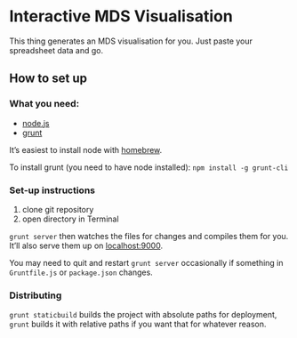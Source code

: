 Interactive MDS Visualisation
=============================

This thing generates an MDS visualisation for you. Just paste your spreadsheet data and go.

How to set up
-------------

### What you need:

* [node.js](http://nodejs.org)
* [grunt](http://gruntjs.com)

It’s easiest to install node with [homebrew](http://brew.sh).

To install grunt (you need to have node installed): `npm install -g grunt-cli`


### Set-up instructions

1. clone git repository
2. open directory in Terminal

`grunt server` then watches the files for changes and compiles them for you. It’ll also serve them up on [localhost:9000](http://localhost:9000/).

You may need to quit and restart `grunt server` occasionally if something in `Gruntfile.js` or `package.json` changes.


### Distributing

`grunt staticbuild` builds the project with absolute paths for deployment, `grunt` builds it with relative paths if you want that for whatever reason.